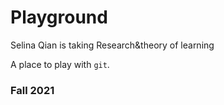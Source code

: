 # Playground

Selina Qian is taking Research&theory of learning

A place to play with `git`.

### Fall 2021
